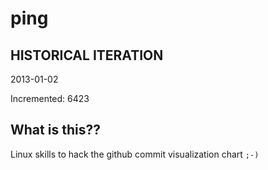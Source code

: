 # ping

## HISTORICAL ITERATION
2013-01-02

Incremented: 6423

## What is this?? 
Linux skills to hack the github commit visualization chart `;-)`
